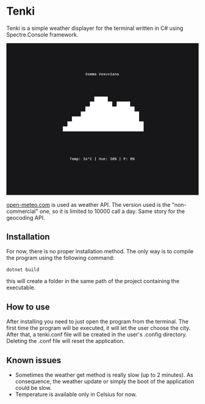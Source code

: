 # Tenki

Tenki is a simple weather displayer for the terminal written in C# using Spectre.Console framework.

![preview](https://github.com/Antoniowski/tenki/blob/main/tenki_preview.png?raw=true)


[open-meteo.com](https://open-meteo.com/en/docs)  is used as weather API. The version used is the "non-commercial" one, so it is limited to 10000 call 
a day. Same story for the geocoding API.

## Installation
For now, there is no proper installation method. The only way is to compile the program using the following command:
```
dotnet build
```
this will create a folder in the same path of the project containing the executable.

## How to use
After installing you need to just open the program from the terminal.
The first time the program will be executed, it will let the user choose the city. After that, a tenki.conf file will be created in the user's
.config directory.
Deleting the .conf file will reset the application.

## Known issues
- Sometimes the weather get method is really slow (up to 2 minutes). As consequence, the weather update or simply the boot of the application could be 
slow.  
- Temperature is available only in Celsius for now.


